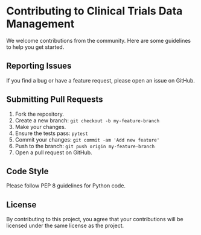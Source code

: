 # Contributing to Clinical Trials Data Management

We welcome contributions from the community. Here are some guidelines to help you get started.

## Reporting Issues

If you find a bug or have a feature request, please open an issue on GitHub.

## Submitting Pull Requests

1. Fork the repository.
2. Create a new branch: `git checkout -b my-feature-branch`
3. Make your changes.
4. Ensure the tests pass: `pytest`
5. Commit your changes: `git commit -am 'Add new feature'`
6. Push to the branch: `git push origin my-feature-branch`
7. Open a pull request on GitHub.

## Code Style

Please follow PEP 8 guidelines for Python code.

## License

By contributing to this project, you agree that your contributions will be licensed under the same license as the project.
